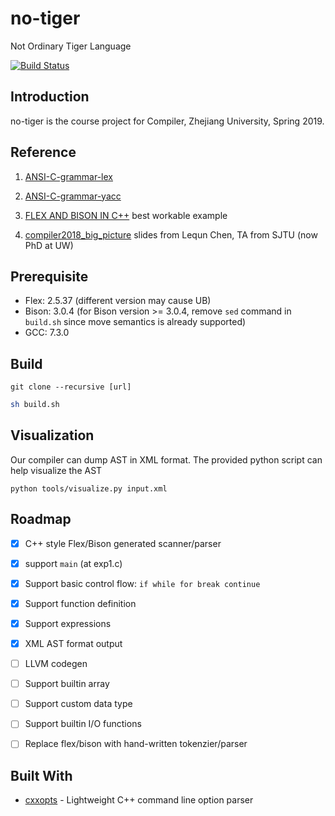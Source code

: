 # no-tiger
Not Ordinary Tiger Language 

[![Build Status](https://travis-ci.com/TH3CHARLie/no-tiger.svg?branch=master)](https://travis-ci.com/TH3CHARLie/no-tiger)

## Introduction

no-tiger is the course project for Compiler, Zhejiang University, Spring 2019.

## Reference

1. [ANSI-C-grammar-lex](http://www.quut.com/c/ANSI-C-grammar-l-2011.html)

2. [ANSI-C-grammar-yacc](http://www.quut.com/c/ANSI-C-grammar-y-2011.html)

3. [FLEX AND BISON IN C++](http://www.jonathanbeard.io/tutorials/FlexBisonC++) best workable example

4. [compiler2018_big_picture](https://acm.sjtu.edu.cn/w/images/b/b5/Compiler2018_big_picture.pdf) slides from Lequn Chen, TA from SJTU (now PhD at UW)

## Prerequisite

- Flex: 2.5.37 (different version may cause UB)
- Bison: 3.0.4 (for Bison version >= 3.0.4, remove ```sed``` command in ```build.sh``` since move semantics is already supported)
- GCC: 7.3.0


## Build
```
git clone --recursive [url]
```

```bash
sh build.sh
```

## Visualization
Our compiler can dump AST in XML format. The provided python script can help visualize the AST
```
python tools/visualize.py input.xml
```

## Roadmap

- [x] C++ style Flex/Bison generated scanner/parser

- [x] support `main` (at exp1.c)

- [x] Support basic control flow: ```if while for break continue ```

- [x] Support function definition

- [x] Support expressions

- [x] XML AST format output

- [ ] LLVM codegen

- [ ] Support builtin array

- [ ] Support custom data type

- [ ] Support builtin I/O functions

- [ ] Replace flex/bison with hand-written tokenzier/parser

## Built With

- [cxxopts](https://github.com/jarro2783/cxxopts) - Lightweight C++ command line option parser
